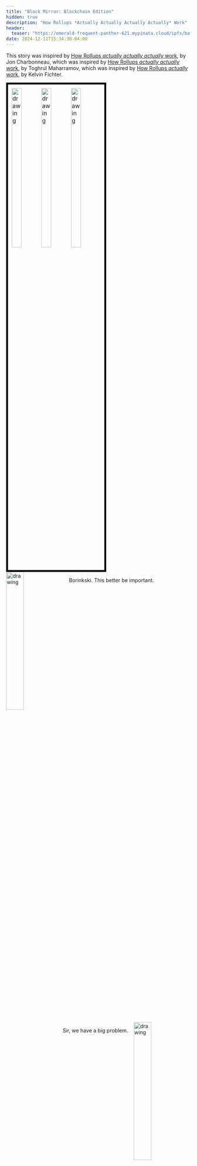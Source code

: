 ```yaml
---
title: "Black Mirror: Blockchain Edition"
hidden: true
description: "How Rollups *Actually Actually Actually Actually* Work"
header: 
  teaser: "https://emerald-frequent-panther-621.mypinata.cloud/ipfs/bafybeielzz7kfwx4rafc4jydlq7aapul75ihacypuzqyhxj4nblixfvkie"
date: 2024-12-11T15:34:30-04:00
---
```

<style>
  .dialogue {
    overflow: hidden;
    margin-bottom: 15px;
  }
  .dialogue img {
    width: 31%;
    height: auto;
  }
  .left img {
    float: left;
    margin-right: 15px;
  }
  .right img {
    float: right;
    margin-left: 15px;
  }
  .left p {
    text-align: left;
  }
  .right p {
    text-align: right;
  }
</style>

This story was inspired by [How Rollups *actually actually actually* work](https://dba.mirror.xyz/LYUb_Y2huJhNUw_z8ltqui2d6KY8Fc3t_cnSE9rDL_o), by Jon Charbonneau, which was inspired by [How Rollups *actually actually* work](https://www.youtube.com/watch?v=GlxSP_ABE4Y), by Toghrul Maharramov, which was inspired by [How Rollups *actually* work](https://www.youtube.com/watch?v=NKQz9jU0ftg), by Kelvin Fichter.

<div style="border: 5px solid black; padding: 10px; display: inline-block; font-size: 0;">
  <img src="https://emerald-frequent-panther-621.mypinata.cloud/ipfs/bafybeiag2j7ea3st7qvgveo3t64ffhmcs2yg5lrqhixaqgvveoufwtoj5i" alt="drawing" style="width: 33.33%; height: auto; font-size: initial;"/>
  <img src="https://emerald-frequent-panther-621.mypinata.cloud/ipfs/bafybeiho7t3vxg3tgxruus2tq4nhlgnhnbi2gzwgwnkgumd2epdfrgx2yi" alt="drawing" style="width: 33.33%; height: auto; font-size: initial;"/>
  <img src="https://emerald-frequent-panther-621.mypinata.cloud/ipfs/bafybeidbppeqv7fbvifcvnebm6tq2g67jr3cctqczdzxveg3c727723kxi" alt="drawing" style="width: 33.33%; height: auto; font-size: initial;"/>
</div>
<br />

<div class="dialogue left">
  <img src="https://emerald-frequent-panther-621.mypinata.cloud/ipfs/bafybeigzswrj5syxmmwkvmgu26ns5inq3rk2fjcqjq2fd245haoqlahgrm" alt="drawing">
  <p>Borinkski. This better be important.</p>
</div>

<div class="dialogue right">
  <img src="https://emerald-frequent-panther-621.mypinata.cloud/ipfs/bafybeihkf5xiyp3so7qfro3hdzhtewst3f3rw7jh25pcmyl55v5otnkmzy" alt="drawing">
  <p>Sir, we have a big problem.</p>
</div>

<div class="dialogue left">
  <img src="https://emerald-frequent-panther-621.mypinata.cloud/ipfs/bafybeigzswrj5syxmmwkvmgu26ns5inq3rk2fjcqjq2fd245haoqlahgrm" alt="drawing">
  <p>Okay. Well get on with it.</p>
</div>

<div class="dialogue right">
  <img src="https://emerald-frequent-panther-621.mypinata.cloud/ipfs/bafybeihkf5xiyp3so7qfro3hdzhtewst3f3rw7jh25pcmyl55v5otnkmzy" alt="drawing">
  <p>Jelly Finance got hacked. There was a vulnerability in one of the contracts.</p>
</div>

<div class="dialogue left">
  <img src="https://emerald-frequent-panther-621.mypinata.cloud/ipfs/bafybeia44q7nhwd7q6fhvalxjyjp362x7f7doayxzqz3ctwg7fx66o3l2m" alt="drawing">
  <p>Fuck. Which contract? Not the liquid staking...</p>
</div>

<div class="dialogue right">
  <img src="https://emerald-frequent-panther-621.mypinata.cloud/ipfs/bafybeihkf5xiyp3so7qfro3hdzhtewst3f3rw7jh25pcmyl55v5otnkmzy" alt="drawing">
  <p>It's the liquid staking.</p>
</div>

<div class="dialogue left">
  <img src="https://emerald-frequent-panther-621.mypinata.cloud/ipfs/bafybeidjsprtl5mtq42wwl3dlxc74qn22lepwfjf7fxszdxkryqlyhpwqm" alt="drawing">
  <p>Shit. When?</p>
</div>

<div class="dialogue right">
  <img src="https://emerald-frequent-panther-621.mypinata.cloud/ipfs/bafybeihkf5xiyp3so7qfro3hdzhtewst3f3rw7jh25pcmyl55v5otnkmzy" alt="drawing">
  <p>Started about 10 minutes ago. They’re still draining accounts. The Jelly team is trying to patch the contract, but they can't get the transactions to post. The attacker's still draining funds and everyone is trying to pull out. The chain is all bogged down.</p>
</div>

<div class="dialogue left">
  <img src="https://emerald-frequent-panther-621.mypinata.cloud/ipfs/bafybeidjsprtl5mtq42wwl3dlxc74qn22lepwfjf7fxszdxkryqlyhpwqm" alt="drawing">
  <p>What’s the damage?</p>
</div>

<div class="dialogue right">
  <img src="https://emerald-frequent-panther-621.mypinata.cloud/ipfs/bafybeihkf5xiyp3so7qfro3hdzhtewst3f3rw7jh25pcmyl55v5otnkmzy" alt="drawing">
  <p>We’re still analyzing. Two billion at least. Losses are still climbing.</p>
</div>

<div style="border: 5px solid black; padding: 10px; display: inline-block; font-size: 0;">
  <img src="https://emerald-frequent-panther-621.mypinata.cloud/ipfs/bafybeic46djruliudbbwmeokl46so6hfvtluu57zifk5rf36vw364qzky4" alt="drawing" style="width: 50%; height: auto; font-size: initial;"/>
  <img src="https://emerald-frequent-panther-621.mypinata.cloud/ipfs/bafybeih4y2cyakxcl427asambrgvyzztn55sbzfjuwx6rp23e7s4733gjq" alt="drawing" style="width: 50%; height: auto; font-size: initial;"/>
</div>
<br />

<div class="dialogue left">
  <img src="https://emerald-frequent-panther-621.mypinata.cloud/ipfs/bafybeibiqluicewk6yyddl2qemscxo2zjhzpeeeorex77dhej5a3g727wa" alt="drawing">
  <p>Give me an upper bound. What’s the TVL in those contracts?</p>
</div>

<div class="dialogue right">
  <img src="https://emerald-frequent-panther-621.mypinata.cloud/ipfs/bafybeihkf5xiyp3so7qfro3hdzhtewst3f3rw7jh25pcmyl55v5otnkmzy" alt="drawing">
  <p>30 billion.</p>
</div>

<div class="dialogue left">
  <img src="https://emerald-frequent-panther-621.mypinata.cloud/ipfs/bafybeibiqluicewk6yyddl2qemscxo2zjhzpeeeorex77dhej5a3g727wa" alt="drawing">
  <p>Fucking hell. I warned the Jelly team about this bullshit. They're too careless. They have no regard for security. Did we post those transactions to the L1 yet?</p>
</div>

<div class="dialogue right">
  <img src="https://emerald-frequent-panther-621.mypinata.cloud/ipfs/bafybeihkf5xiyp3so7qfro3hdzhtewst3f3rw7jh25pcmyl55v5otnkmzy" alt="drawing">
  <p>I don't know. Patrick, can you check on that?</p>
</div>

<div class="dialogue right">
  <img src="https://emerald-frequent-panther-621.mypinata.cloud/ipfs/bafybeihfgmywf6lpgx3k2p6j23qw636x3hg3jap2vwhufi4izyj3ifnwoy" alt="drawing">
  <p>Hasn’t posted yet. Next update is in 5 min--</p>
</div>

<div class="dialogue left">
  <img src="https://emerald-frequent-panther-621.mypinata.cloud/ipfs/bafybeibiqluicewk6yyddl2qemscxo2zjhzpeeeorex77dhej5a3g727wa" alt="drawing">
  <p>Shut it down. Shut down the sequencer.</p>
</div>

<div class="dialogue right">
  <img src="https://emerald-frequent-panther-621.mypinata.cloud/ipfs/bafybeihkf5xiyp3so7qfro3hdzhtewst3f3rw7jh25pcmyl55v5otnkmzy" alt="drawing">
  <p>Shut it down? Are you... sure?</p>
</div>

<div class="dialogue left">
  <img src="https://emerald-frequent-panther-621.mypinata.cloud/ipfs/bafybeibiqluicewk6yyddl2qemscxo2zjhzpeeeorex77dhej5a3g727wa" alt="drawing">
  <p>Shut it down.</p>
</div>

<div class="dialogue right">
  <img src="https://emerald-frequent-panther-621.mypinata.cloud/ipfs/bafybeihkf5xiyp3so7qfro3hdzhtewst3f3rw7jh25pcmyl55v5otnkmzy" alt="drawing">
  <p>Okay, it's just... X is gonna have a field day with this. They already give us a hard time about the centralized sequencer. When they find out we intentionally shut it down...</p>
</div>

<div class="dialogue left">
  <img src="https://emerald-frequent-panther-621.mypinata.cloud/ipfs/bafybeibiqluicewk6yyddl2qemscxo2zjhzpeeeorex77dhej5a3g727wa" alt="drawing">
  <p>That's the least of our worries. If those transactions post, we can’t roll back anymore. We need to keep our options open. Shut it down.</p>
</div>

<div class="dialogue right">
  <img src="https://emerald-frequent-panther-621.mypinata.cloud/ipfs/bafybeihkf5xiyp3so7qfro3hdzhtewst3f3rw7jh25pcmyl55v5otnkmzy" alt="drawing">
  <p>Roll back? You can’t be serious. What about the transactions that aren't involved in the hack?</p>
</div>

<div class="dialogue left">
  <img src="https://emerald-frequent-panther-621.mypinata.cloud/ipfs/bafybeibiqluicewk6yyddl2qemscxo2zjhzpeeeorex77dhej5a3g727wa" alt="drawing">
  <p>They haven’t posted to the L1. They’re not finalized.</p>
</div>

<div class="dialogue right">
  <img src="https://emerald-frequent-panther-621.mypinata.cloud/ipfs/bafybeihkf5xiyp3so7qfro3hdzhtewst3f3rw7jh25pcmyl55v5otnkmzy" alt="drawing">
  <p>Well, technically, yeah, but we’ve never rolled back anything. Our users trust the preconfirmations. They don’t wait for the L1.</p>
</div>

<div class="dialogue left">
  <img src="https://emerald-frequent-panther-621.mypinata.cloud/ipfs/bafybeibiqluicewk6yyddl2qemscxo2zjhzpeeeorex77dhej5a3g727wa" alt="drawing">
  <p>Judith. We can debate the rollback later. Shut down the sequencer.</p>
</div>

<div class="dialogue right">
  <img src="https://emerald-frequent-panther-621.mypinata.cloud/ipfs/bafybeihkf5xiyp3so7qfro3hdzhtewst3f3rw7jh25pcmyl55v5otnkmzy" alt="drawing">
  <p>Patrick, can you handle that?</p>
</div>

<div class="dialogue right">
  <img src="https://emerald-frequent-panther-621.mypinata.cloud/ipfs/bafybeihfgmywf6lpgx3k2p6j23qw636x3hg3jap2vwhufi4izyj3ifnwoy" alt="drawing">
  <p>I'm trying. I don’t have access. There's a lot of security guardrails on this machine. I need Jill to approve the SSH request. She's on vacation.</p>
</div>

<div class="dialogue left">
  <img src="https://emerald-frequent-panther-621.mypinata.cloud/ipfs/bafybeibiqluicewk6yyddl2qemscxo2zjhzpeeeorex77dhej5a3g727wa" alt="drawing">
  <p>Gah. Are you kidding me? Patrick, how long do we have?</p>
</div>

<div class="dialogue right">
  <img src="https://emerald-frequent-panther-621.mypinata.cloud/ipfs/bafybeihfgmywf6lpgx3k2p6j23qw636x3hg3jap2vwhufi4izyj3ifnwoy" alt="drawing">
  <p>3 minutes.</p>
</div>

<div class="dialogue left">
  <img src="https://emerald-frequent-panther-621.mypinata.cloud/ipfs/bafybeibiqluicewk6yyddl2qemscxo2zjhzpeeeorex77dhej5a3g727wa" alt="drawing">
  <p>Page everyone. Get me the data center. We need someone on-site, now. Do <i>not</i> let those transactions post.</p>
</div>

<div class="dialogue right">
  <img src="https://emerald-frequent-panther-621.mypinata.cloud/ipfs/bafybeihkf5xiyp3so7qfro3hdzhtewst3f3rw7jh25pcmyl55v5otnkmzy" alt="drawing">
  <p>I'm paging the data center now.</p>
</div>

<div class="dialogue left">
  <img src="https://emerald-frequent-panther-621.mypinata.cloud/ipfs/bafybeibiqluicewk6yyddl2qemscxo2zjhzpeeeorex77dhej5a3g727wa" alt="drawing">
  <p>Bulldoze the building. I don't care how you do it. Turn the sequencer off.</p>
</div>

<div class="dialogue right">
  <img src="https://emerald-frequent-panther-621.mypinata.cloud/ipfs/bafybeihfgmywf6lpgx3k2p6j23qw636x3hg3jap2vwhufi4izyj3ifnwoy" alt="drawing">
  <p>We've got about 1 minute, 20 seconds.</p>
</div>

<div style="border: 5px solid black; padding: 10px; display: inline-block; font-size: 0;">
  <img src="https://emerald-frequent-panther-621.mypinata.cloud/ipfs/bafybeihaf7oueyv3m2aye4zgglsdiktimlgucye55r3bejzbmylsvv6zme" alt="drawing" style="width: 33.33%; height: auto; font-size: initial;"/>
  <img src="https://emerald-frequent-panther-621.mypinata.cloud/ipfs/bafybeibw6psmb7opdcuejqv4c2fk2k74t737wpqklrc3726gnwlpmrg5cu" alt="drawing" style="width: 33.33%; height: auto; font-size: initial;"/>
  <img src="https://emerald-frequent-panther-621.mypinata.cloud/ipfs/bafybeigsczf3oj6cqahlcxrjzd2wnhtxe6wxblfzbeu4pihwlezqaepetm" alt="drawing" style="width: 33.33%; height: auto; font-size: initial;"/>
</div>
<br />


<div class="dialogue left">
  <img src="https://emerald-frequent-panther-621.mypinata.cloud/ipfs/bafybeibiqluicewk6yyddl2qemscxo2zjhzpeeeorex77dhej5a3g727wa" alt="drawing">
  <p>Where's the damn N.O.C. rep? What the fuck do we pay them for?</p>
</div>


<div class="dialogue right">
  <img src="https://emerald-frequent-panther-621.mypinata.cloud/ipfs/bafybeiaymhsntltlmxgttwvhqxd7ggtsayrh32b5krixotkqxygc6vroma" alt="drawing">
  <p>Hey this is Jack over at--</p>
</div>

<div class="dialogue left">
  <img src="https://emerald-frequent-panther-621.mypinata.cloud/ipfs/bafybeibiqluicewk6yyddl2qemscxo2zjhzpeeeorex77dhej5a3g727wa" alt="drawing">
  <p>Jack, you're at the data center?</p>
</div>

<div class="dialogue right">
  <img src="https://emerald-frequent-panther-621.mypinata.cloud/ipfs/bafybeiaymhsntltlmxgttwvhqxd7ggtsayrh32b5krixotkqxygc6vroma" alt="drawing">
  <p>Yeah.</p>
</div>

<div class="dialogue left">
  <img src="https://emerald-frequent-panther-621.mypinata.cloud/ipfs/bafybeibiqluicewk6yyddl2qemscxo2zjhzpeeeorex77dhej5a3g727wa" alt="drawing">
  <p>Jack, we need you to kill our sequencer, immediately. Pull the plug, and we need it done in the next 30 seconds.</p>
</div>

<div class="dialogue right">
  <img src="https://emerald-frequent-panther-621.mypinata.cloud/ipfs/bafybeiaymhsntltlmxgttwvhqxd7ggtsayrh32b5krixotkqxygc6vroma" alt="drawing">
  <p>Guys, you know I can't do that. I can't even prove this call is authentic. They got these AI voice clone th--.</p>
</div>

<div class="dialogue left">
  <img src="https://emerald-frequent-panther-621.mypinata.cloud/ipfs/bafybeibiqluicewk6yyddl2qemscxo2zjhzpeeeorex77dhej5a3g727wa" alt="drawing">
  <p>Listen to me, Jack. There's been a major hack. Look it up. It's all over X. If you don't kill that server in the next 30 seconds, billions of dollars are going to go down the fucking shitter! You're the only person that can stop it.</p>
</div>

<div style="border: 5px solid black; padding: 10px; display: inline-block; font-size: 0;">
  <img src="https://emerald-frequent-panther-621.mypinata.cloud/ipfs/bafybeibvakolpq6fdq6uj45uikpeseee5uixrm55xb5ousvy23o4wsfsda" alt="drawing" style="width: 50%; height: auto; font-size: initial;"/>
  <img src="https://emerald-frequent-panther-621.mypinata.cloud/ipfs/bafybeihxz3kibzzm6atligi72ftkrd276mlmmenitdizeleny2qewwmyky" alt="drawing" style="width: 50%; height: auto; font-size: initial;"/>
</div>
<br />

<div class="dialogue left">
  <img src="https://emerald-frequent-panther-621.mypinata.cloud/ipfs/bafybeibiqluicewk6yyddl2qemscxo2zjhzpeeeorex77dhej5a3g727wa" alt="drawing">
  <p>Now, Jack!</p>
</div>

<div style="border: 5px solid black; padding: 10px; display: inline-block; font-size: 0;">
  <img src="https://emerald-frequent-panther-621.mypinata.cloud/ipfs/bafybeidxi6sb7x4dhgfe6hgukwtdbjzsyetssjp3lr65x6xeffiwfoja5e" alt="drawing" style="width: 33.33%; height: auto; font-size: initial;"/>
  <img src="https://emerald-frequent-panther-621.mypinata.cloud/ipfs/bafybeicml6tlh75w277y4q4qofvkmjgnbt3a7fkt2bkhzop7jex4inroha" alt="drawing" style="width: 33.33%; height: auto; font-size: initial;"/>
  <img src="https://emerald-frequent-panther-621.mypinata.cloud/ipfs/bafybeiahebqcn6fny5jvm77rdr6g4oxj5trgabkdv2k6pw4birhthazoo4" alt="drawing" style="width: 33.33%; height: auto; font-size: initial;"/>
</div>
<div style="border: 5px solid black; padding: 10px; display: inline-block; font-size: 0;">
  <img src="https://emerald-frequent-panther-621.mypinata.cloud/ipfs/bafybeidcvvx6elgbsggb42uue2yhuwrvrx52mxcjazqh2n4rs4usdsnpce" alt="drawing" style="width: 33.33%; height: auto; font-size: initial;"/>
  <img src="https://emerald-frequent-panther-621.mypinata.cloud/ipfs/bafybeier456limcxfkuqtsurnepfdt77mz75e2qdgrjre3n2phi3abz6ky" alt="drawing" style="width: 33.33%; height: auto; font-size: initial;"/>
  <img src="https://emerald-frequent-panther-621.mypinata.cloud/ipfs/bafybeiaw4weoyp5tqqyucrssvlybf5dqpqorvcgzfsggai6cer4m7h3df4" alt="drawing" style="width: 33.33%; height: auto; font-size: initial;"/>
</div>
<br />
<div class="dialogue left">
  <img src="https://emerald-frequent-panther-621.mypinata.cloud/ipfs/bafybeibiqluicewk6yyddl2qemscxo2zjhzpeeeorex77dhej5a3g727wa" alt="drawing">
  <p>Patrick. Time check.</p>
</div>

<div class="dialogue right">
  <img src="https://emerald-frequent-panther-621.mypinata.cloud/ipfs/bafybeihfgmywf6lpgx3k2p6j23qw636x3hg3jap2vwhufi4izyj3ifnwoy" alt="drawing">
  <p>Hard to say. Less than a minute. Seconds, maybe.</p>
</div>

<div class="dialogue left">
  <img src="https://emerald-frequent-panther-621.mypinata.cloud/ipfs/bafybeibiqluicewk6yyddl2qemscxo2zjhzpeeeorex77dhej5a3g727wa" alt="drawing">
  <p>Hurry up, Jack. Nuke everything.</p>
</div>

<div class="dialogue left">
  <img src="https://emerald-frequent-panther-621.mypinata.cloud/ipfs/bafybeibiqluicewk6yyddl2qemscxo2zjhzpeeeorex77dhej5a3g727wa" alt="drawing">
</div>

<div class="dialogue left">
  <img src="https://emerald-frequent-panther-621.mypinata.cloud/ipfs/bafybeibiqluicewk6yyddl2qemscxo2zjhzpeeeorex77dhej5a3g727wa" alt="drawing">
  <p>Jack. Did you kill it?</p>
</div>

<div style="border: 5px solid black; padding: 10px; display: inline-block; font-size: 0;">
  <img src="https://emerald-frequent-panther-621.mypinata.cloud/ipfs/bafybeielzz7kfwx4rafc4jydlq7aapul75ihacypuzqyhxj4nblixfvkie" alt="drawing" style="width: 50%; height: auto; font-size: initial;"/>
  <img src="https://emerald-frequent-panther-621.mypinata.cloud/ipfs/bafybeihuwfc2jcalyvwpm4w4e23dbityhwc6a4o6pqepiko5cnaj7ch2qm" alt="drawing" style="width: 50%; height: auto; font-size: initial;"/>
</div>
<br />

<div class="dialogue right">
  <img src="https://emerald-frequent-panther-621.mypinata.cloud/ipfs/bafybeieerpxf6ke6lotchsyy6pnyebtubn6wonmh5jhiq7vnohmze56u34" alt="drawing">
  <p>Yeah. I got it.</p>
</div>

<div class="dialogue left">
  <img src="https://emerald-frequent-panther-621.mypinata.cloud/ipfs/bafybeibiqluicewk6yyddl2qemscxo2zjhzpeeeorex77dhej5a3g727wa" alt="drawing">
  <p>Patrick, can you confirm we're down?</p>
</div>

<div class="dialogue right">
  <img src="https://emerald-frequent-panther-621.mypinata.cloud/ipfs/bafybeihfgmywf6lpgx3k2p6j23qw636x3hg3jap2vwhufi4izyj3ifnwoy" alt="drawing">
  <p>One sec, let me refresh... Yeah, stats are flatlined. Can someone open up their wallet and try a test transaction?</p>
</div>

<div class="dialogue left">
  <img src="https://emerald-frequent-panther-621.mypinata.cloud/ipfs/bafybeibiqluicewk6yyddl2qemscxo2zjhzpeeeorex77dhej5a3g727wa" alt="drawing">
  <p>Never mind that. Patrick, check the L1. Did we kill it before the update?</p>
</div>

<div class="dialogue right">
  <img src="https://emerald-frequent-panther-621.mypinata.cloud/ipfs/bafybeihfgmywf6lpgx3k2p6j23qw636x3hg3jap2vwhufi4izyj3ifnwoy" alt="drawing">
  <p>Hold on, I’m checking....</p>
</div>

<div style="border: 5px solid black; padding: 10px; display: inline-block; font-size: 0;">
  <img src="https://emerald-frequent-panther-621.mypinata.cloud/ipfs/bafybeigmnh66lbi6fu7bqfbuyojbxikttjkes4vggijtpmuyn53ps4ujme" alt="drawing" style="width: 33.33%; height: auto; font-size: initial;"/>
  <img src="https://emerald-frequent-panther-621.mypinata.cloud/ipfs/bafybeihfgmywf6lpgx3k2p6j23qw636x3hg3jap2vwhufi4izyj3ifnwoy" alt="drawing" style="width: 33.33%; height: auto; font-size: initial;"/>
    <img src="https://emerald-frequent-panther-621.mypinata.cloud/ipfs/bafybeihq5cfp2g5kik6o45bhbm3v64qwv26n7q5rpzxspu74lx3v3gfwoi" alt="drawing" style="width: 33.33%; height: auto; font-size: initial;"/>
</div>
<br />

<div class="dialogue right">
  <img src="https://emerald-frequent-panther-621.mypinata.cloud/ipfs/bafybeihfgmywf6lpgx3k2p6j23qw636x3hg3jap2vwhufi4izyj3ifnwoy" alt="drawing">
  <p>Oh fuck. It posted.</p>
</div>

<div class="dialogue left">
  <img src="https://emerald-frequent-panther-621.mypinata.cloud/ipfs/bafybeibiqluicewk6yyddl2qemscxo2zjhzpeeeorex77dhej5a3g727wa" alt="drawing">
  <p>Are you fuckin' with me?</p>
</div>

<div class="dialogue right">
  <img src="https://emerald-frequent-panther-621.mypinata.cloud/ipfs/bafybeihfgmywf6lpgx3k2p6j23qw636x3hg3jap2vwhufi4izyj3ifnwoy" alt="drawing">
  <p>No. The transactions posted to the L1. I can send you the hash.</p>
</div>

<div class="dialogue left">
  <img src="https://emerald-frequent-panther-621.mypinata.cloud/ipfs/bafybeibiqluicewk6yyddl2qemscxo2zjhzpeeeorex77dhej5a3g727wa" alt="drawing">
  <p>Fuck.</p>
</div>

<div class="dialogue right">
  <img src="https://emerald-frequent-panther-621.mypinata.cloud/ipfs/bafybeihkf5xiyp3so7qfro3hdzhtewst3f3rw7jh25pcmyl55v5otnkmzy" alt="drawing">
  <p>There's a user on X that calculated the losses. It’s almost 25 billion. As far as I can tell, the calculations seem right.</p>
</div>

<div class="dialogue right">
  <img src="https://emerald-frequent-panther-621.mypinata.cloud/ipfs/bafybeihfgmywf6lpgx3k2p6j23qw636x3hg3jap2vwhufi4izyj3ifnwoy" alt="drawing">
  <p>Holy shit.</p>
</div>

<div class="dialogue right">
  <img src="https://emerald-frequent-panther-621.mypinata.cloud/ipfs/bafybeihkf5xiyp3so7qfro3hdzhtewst3f3rw7jh25pcmyl55v5otnkmzy" alt="drawing">
  <p>It's blowing up. Everybody’s saying roll back. We need to prepare a statement.</p>
</div>

<div class="dialogue right">
  <img src="https://emerald-frequent-panther-621.mypinata.cloud/ipfs/bafybeihfgmywf6lpgx3k2p6j23qw636x3hg3jap2vwhufi4izyj3ifnwoy" alt="drawing">
  <p>Can we call Vitalik? What if they roll back the L1?</p>
</div>

<div class="dialogue left">
  <img src="https://emerald-frequent-panther-621.mypinata.cloud/ipfs/bafybeibiqluicewk6yyddl2qemscxo2zjhzpeeeorex77dhej5a3g727wa" alt="drawing">
  <p>It’ll never happen. Judith... How much value is locked in the bridge contract on the L1?</p>
</div>

<div class="dialogue right">
  <img src="https://emerald-frequent-panther-621.mypinata.cloud/ipfs/bafybeihkf5xiyp3so7qfro3hdzhtewst3f3rw7jh25pcmyl55v5otnkmzy" alt="drawing">
  <p>Let me see... Looks like about 4 billion.</p>
</div>

<div class="dialogue left">
  <img src="https://emerald-frequent-panther-621.mypinata.cloud/ipfs/bafybeibiqluicewk6yyddl2qemscxo2zjhzpeeeorex77dhej5a3g727wa" alt="drawing">
  <p>Jesus. Okay. Everyone grab some coffee. It’s going to be a long night. What we’re about to do is something we said could never happen. Everybody take a minute. I’m gonna step outside. I need a cigarette.</p>
</div>

<div style="border: 5px solid black; padding: 10px; display: inline-block; font-size: 0;">
  <img src="https://emerald-frequent-panther-621.mypinata.cloud/ipfs/bafybeig5e2f2mgk7zyhqo2vuwdlfy5n33syimornim3thgwomoqccw2a7y" alt="drawing" style="width: 33.33%; height: auto; font-size: initial;"/>
  <img src="https://emerald-frequent-panther-621.mypinata.cloud/ipfs/bafybeicxdfk4hmbnw4dl6mqkdy445hw6elgkihdkzvcseimubsgfim4xqq" alt="drawing" style="width: 33.33%; height: auto; font-size: initial;"/>
  <img src="https://emerald-frequent-panther-621.mypinata.cloud/ipfs/bafybeifv36im7diamawpspd5rjdvonffeoz4iccclb4jdu7oltku65us5e" alt="drawing" style="width: 33.33%; height: auto; font-size: initial;"/>
</div>
<div style="border: 5px solid black; padding: 10px; display: inline-block; font-size: 0;">
  <img src="https://emerald-frequent-panther-621.mypinata.cloud/ipfs/bafybeibakc2vrcnvqkok765nr5zmn5nmkf7c25e3wrzh7wu3cvbh2csoiu" alt="drawing" style="width: 33.33%; height: auto; font-size: initial;"/>
  <img src="https://emerald-frequent-panther-621.mypinata.cloud/ipfs/bafybeid4m6v2c7jkejvnh5sqhrdvzulyu75o3j24nxv3fclqbhlggyqecm" alt="drawing" style="width: 33.33%; height: auto; font-size: initial;"/>
  <img src="https://emerald-frequent-panther-621.mypinata.cloud/ipfs/bafybeigoq5qi2cfhvs4p3fvd7lnwn6h26cp437sgtlnehodbfreui4g2gu" alt="drawing" style="width: 33.33%; height: auto; font-size: initial;"/>
</div>
<br />

<div class="dialogue left">
  <img src="https://emerald-frequent-panther-621.mypinata.cloud/ipfs/bafybeiai3i7qsdsc5hj47ajhpevwifnxowcd6idbdcwbnrznyqmn47zmjq" alt="drawing">
  <p>Okay. Here’s where things stand. 25 billion was lost in the hack. Unfortunately, those transactions have already posted to the L1, and that's going to make this rollback very complicated. The cascading impacts of this are something I'm still wrapping my head around.</p>
</div>

<div class="dialogue right">
  <img src="https://emerald-frequent-panther-621.mypinata.cloud/ipfs/bafybeihfgmywf6lpgx3k2p6j23qw636x3hg3jap2vwhufi4izyj3ifnwoy" alt="drawing">
  <p>I mean, we can't roll back anymore, right?</p>
</div>

<div class="dialogue left">
  <img src="https://emerald-frequent-panther-621.mypinata.cloud/ipfs/bafybeiai3i7qsdsc5hj47ajhpevwifnxowcd6idbdcwbnrznyqmn47zmjq" alt="drawing">
  <p>Yes we can.</p>
</div>

<div class="dialogue right">
  <img src="https://emerald-frequent-panther-621.mypinata.cloud/ipfs/bafybeihfgmywf6lpgx3k2p6j23qw636x3hg3jap2vwhufi4izyj3ifnwoy" alt="drawing">
  <p>What do you mean? The bridge contract on the L1 is immutable. It won’t let us revert to an older block. We can’t roll back once we post to the L1. You said it yourself.</p>
</div>

<div class="dialogue left">
  <img src="https://emerald-frequent-panther-621.mypinata.cloud/ipfs/bafybeiai3i7qsdsc5hj47ajhpevwifnxowcd6idbdcwbnrznyqmn47zmjq" alt="drawing">
  <p>I know what I said, but that was before I knew the full extent of the losses. We can roll back, it's just going to be extremely painful. The L1 bridge can't roll back with us, and so we're going to have to fork away from the L1.</p>
</div>

<div class="dialogue right">
  <img src="https://emerald-frequent-panther-621.mypinata.cloud/ipfs/bafybeihkf5xiyp3so7qfro3hdzhtewst3f3rw7jh25pcmyl55v5otnkmzy" alt="drawing">
  <p>Fork away? What do you mean?</p>
</div>

<div class="dialogue left">
  <img src="https://emerald-frequent-panther-621.mypinata.cloud/ipfs/bafybeiai3i7qsdsc5hj47ajhpevwifnxowcd6idbdcwbnrznyqmn47zmjq" alt="drawing">
  <p>What I mean is that the L1 bridge will have one view of the chain, which is not rolled back, and our sequencer is going to have a completely different view... a fork. On our fork, we will perform the rollback. This fork will be completely disconnected from the L1 bridge.</p>
</div>

<div class="dialogue right">
  <img src="https://emerald-frequent-panther-621.mypinata.cloud/ipfs/bafybeihkf5xiyp3so7qfro3hdzhtewst3f3rw7jh25pcmyl55v5otnkmzy" alt="drawing">
  <p>What? We can’t fork away from the bridge. We’re a rollup. It’s in our whitepaper. We’re an L2. Ethereum is the source of truth.</p>
</div>

<div class="dialogue left">
  <img src="https://emerald-frequent-panther-621.mypinata.cloud/ipfs/bafybeiai3i7qsdsc5hj47ajhpevwifnxowcd6idbdcwbnrznyqmn47zmjq" alt="drawing">
  <p>I know what’s in the whitepaper, Judith — I wrote it. But this isn’t up to us. We’re a decentralized blockchain. Things are decided by social consensus.</p>
</div>

<div class="dialogue right">
  <img src="https://emerald-frequent-panther-621.mypinata.cloud/ipfs/bafybeihkf5xiyp3so7qfro3hdzhtewst3f3rw7jh25pcmyl55v5otnkmzy" alt="drawing">
  <p>Sounds to me like <i>you're</i> deciding.</p>
</div>

<div class="dialogue left">
  <img src="https://emerald-frequent-panther-621.mypinata.cloud/ipfs/bafybeiai3i7qsdsc5hj47ajhpevwifnxowcd6idbdcwbnrznyqmn47zmjq" alt="drawing">
  <p>I'm not. We’re going to launch <i>two</i> sequencers. One sequencer will have the rollback, and one won’t. The community will determine which chain is canonical, but based on the losses we’re looking at, I'm certain the rollback fork is going to win.</p>
</div>

<div class="dialogue right">
  <img src="https://emerald-frequent-panther-621.mypinata.cloud/ipfs/bafybeihkf5xiyp3so7qfro3hdzhtewst3f3rw7jh25pcmyl55v5otnkmzy" alt="drawing">
  <p>How do you know?</p>
</div>

<div class="dialogue left">
  <img src="https://emerald-frequent-panther-621.mypinata.cloud/ipfs/bafybeiai3i7qsdsc5hj47ajhpevwifnxowcd6idbdcwbnrznyqmn47zmjq" alt="drawing">
  <p>Because it's happened before. In 2016, there was a hack on Ethereum and the chain rolled back. Our losses are bigger than that. 20% of all the value on chain was just hacked.</p>
</div>

<div class="dialogue right">
  <img src="https://emerald-frequent-panther-621.mypinata.cloud/ipfs/bafybeihkf5xiyp3so7qfro3hdzhtewst3f3rw7jh25pcmyl55v5otnkmzy" alt="drawing">
  <p>There were no L2s or bridges back then. We can’t fork away from the L1. We’re an L2 — An extension of Ethereum.</p>
</div>

<div class="dialogue left">
  <img src="https://emerald-frequent-panther-621.mypinata.cloud/ipfs/bafybeiai3i7qsdsc5hj47ajhpevwifnxowcd6idbdcwbnrznyqmn47zmjq" alt="drawing">
  <p>You wanna know what happens if we don’t give the users a rollback option? Someone in the community is going to launch an alternate sequencer, a sequencer that has the rollback, and that sequencer will become the canonical chain. There's nothing we can do to stop the rollback. The sooner we accept that, the better. If we fight this, we will lose our sequencer and all the transaction fees that go along with it, and we all better start looking for new work. Running the sequencer is a privilege, not a right, and I have no intention of losing that privilege.</p>
</div>

<div class="dialogue right">
  <img src="https://emerald-frequent-panther-621.mypinata.cloud/ipfs/bafybeihkf5xiyp3so7qfro3hdzhtewst3f3rw7jh25pcmyl55v5otnkmzy" alt="drawing">
  <p>I’m still confused. There’s a bunch of ETH locked in the bridge contract, right? If our fork isn’t connected to the bridge, how will people get their ETH out?</p>
</div>

<div class="dialogue left">
  <img src="https://emerald-frequent-panther-621.mypinata.cloud/ipfs/bafybeiai3i7qsdsc5hj47ajhpevwifnxowcd6idbdcwbnrznyqmn47zmjq" alt="drawing">
  <p>The users will have wrapped ETH on both forks. They can use the fork that is connected to the bridge to redeem their ETH on the L1.</p>
</div>

<div class="dialogue right">
  <img src="https://emerald-frequent-panther-621.mypinata.cloud/ipfs/bafybeihkf5xiyp3so7qfro3hdzhtewst3f3rw7jh25pcmyl55v5otnkmzy" alt="drawing">
  <p>So what about the wrapped ETH on <i>our</i> fork?</p>
</div>

<div class="dialogue left">
  <img src="https://emerald-frequent-panther-621.mypinata.cloud/ipfs/bafybeiai3i7qsdsc5hj47ajhpevwifnxowcd6idbdcwbnrznyqmn47zmjq" alt="drawing">
  <p>It’s worthless. It’s not connected to the bridge. It’s not backed up by anything.</p>
</div>

<div class="dialogue right">
  <img src="https://emerald-frequent-panther-621.mypinata.cloud/ipfs/bafybeihkf5xiyp3so7qfro3hdzhtewst3f3rw7jh25pcmyl55v5otnkmzy" alt="drawing">
  <p>If the tokens on our fork have no value, why are we doing this?</p>
</div>

<div class="dialogue left">
  <img src="https://emerald-frequent-panther-621.mypinata.cloud/ipfs/bafybeiai3i7qsdsc5hj47ajhpevwifnxowcd6idbdcwbnrznyqmn47zmjq" alt="drawing">
  <p>Not <i>all</i> the tokens on our fork are worthless. This only applies to the <i>wrapped</i> tokens — The L1 tokens locked in the bridge. Those bridged tokens live on Ethereum, and so they have no value if you can’t redeem them on the L1. All the other tokens — Our native token, our NFTs, our ERC20 tokens... Those tokens live on our chain. They will only have value on <i>our</i> fork.</p>
</div>

<div class="dialogue right">
  <img src="https://emerald-frequent-panther-621.mypinata.cloud/ipfs/bafybeihkf5xiyp3so7qfro3hdzhtewst3f3rw7jh25pcmyl55v5otnkmzy" alt="drawing">
  <p>But all the tokens will exist on both forks, right?</p>
</div>

<div class="dialogue left">
  <img src="https://emerald-frequent-panther-621.mypinata.cloud/ipfs/bafybeiai3i7qsdsc5hj47ajhpevwifnxowcd6idbdcwbnrznyqmn47zmjq" alt="drawing">
  <p>Right. All the tokens will exist on both forks, but the wrapped tokens will have no value on our fork, and our native tokens will have no value on the bridge fork.</p>
</div>

<div class="dialogue right">
  <img src="https://emerald-frequent-panther-621.mypinata.cloud/ipfs/bafybeihkf5xiyp3so7qfro3hdzhtewst3f3rw7jh25pcmyl55v5otnkmzy" alt="drawing">
  <p>I’m trying to wrap my head around this... You’re saying that <i>all</i> the tokens will exist in both forks, but each token will only have value on a single fork.</p>
</div>

<div class="dialogue left">
  <img src="https://emerald-frequent-panther-621.mypinata.cloud/ipfs/bafybeiai3i7qsdsc5hj47ajhpevwifnxowcd6idbdcwbnrznyqmn47zmjq" alt="drawing">
  <p>Right. The tokens can't have value on both forks. It's not like we can all just double our money by forking.</p>
</div>

<div class="dialogue right">
  <img src="https://emerald-frequent-panther-621.mypinata.cloud/ipfs/bafybeihkf5xiyp3so7qfro3hdzhtewst3f3rw7jh25pcmyl55v5otnkmzy" alt="drawing">
  <p>So the users' funds are all safe?</p>
</div>

<div class="dialogue left">
  <img src="https://emerald-frequent-panther-621.mypinata.cloud/ipfs/bafybeiai3i7qsdsc5hj47ajhpevwifnxowcd6idbdcwbnrznyqmn47zmjq" alt="drawing">
  <p>Yes.</p>
</div>

<div class="dialogue right">
  <img src="https://emerald-frequent-panther-621.mypinata.cloud/ipfs/bafybeihfgmywf6lpgx3k2p6j23qw636x3hg3jap2vwhufi4izyj3ifnwoy" alt="drawing">
  <p>Not exactly.</p>
</div>

<div class="dialogue left">
  <img src="https://emerald-frequent-panther-621.mypinata.cloud/ipfs/bafybeiai3i7qsdsc5hj47ajhpevwifnxowcd6idbdcwbnrznyqmn47zmjq" alt="drawing">
  <p>What do you mean, Patrick? What funds aren't safe?</p>
</div>

<div class="dialogue right">
  <img src="https://emerald-frequent-panther-621.mypinata.cloud/ipfs/bafybeihfgmywf6lpgx3k2p6j23qw636x3hg3jap2vwhufi4izyj3ifnwoy" alt="drawing">
  <p>Well, let’s say I own wrapped ETH. My wrapped ETH is safe, because I can pull it out on the bridge fork.</p>
</div>

<div class="dialogue left">
  <img src="https://emerald-frequent-panther-621.mypinata.cloud/ipfs/bafybeiai3i7qsdsc5hj47ajhpevwifnxowcd6idbdcwbnrznyqmn47zmjq" alt="drawing">
  <p>Right.</p>
</div>

<div class="dialogue right">
  <img src="https://emerald-frequent-panther-621.mypinata.cloud/ipfs/bafybeihfgmywf6lpgx3k2p6j23qw636x3hg3jap2vwhufi4izyj3ifnwoy" alt="drawing">
  <p>But I also have wrapped ETH on our fork, right?</p>
</div>

<div class="dialogue left">
  <img src="https://emerald-frequent-panther-621.mypinata.cloud/ipfs/bafybeiai3i7qsdsc5hj47ajhpevwifnxowcd6idbdcwbnrznyqmn47zmjq" alt="drawing">
  <p>Right. The wrapped ETH on our fork is worthless, but that's fine. You have your value on the bridge fork.</p>
</div>

<div class="dialogue right">
  <img src="https://emerald-frequent-panther-621.mypinata.cloud/ipfs/bafybeihfgmywf6lpgx3k2p6j23qw636x3hg3jap2vwhufi4izyj3ifnwoy" alt="drawing">
  <p>Yeah, but then on our fork, I can still use a DEX to swap the worthless wrapped ETH for a native token. Now I have the valuable ETH on the bridge fork, but I <i>also</i> have valuable native tokens on our fork. I doubled up.</p>
</div>

<div class="dialogue left">
  <img src="https://emerald-frequent-panther-621.mypinata.cloud/ipfs/bafybeiai3i7qsdsc5hj47ajhpevwifnxowcd6idbdcwbnrznyqmn47zmjq" alt="drawing">
  <p>Ah, Shit. Yeah. Patrick is right.</p>
</div>

<div class="dialogue right">
  <img src="https://emerald-frequent-panther-621.mypinata.cloud/ipfs/bafybeihkf5xiyp3so7qfro3hdzhtewst3f3rw7jh25pcmyl55v5otnkmzy" alt="drawing">
  <p>It’s not like everyone can just double their money though, right? Someone’s gotta hold the bag here.</p>
</div>

<div class="dialogue left">
  <img src="https://emerald-frequent-panther-621.mypinata.cloud/ipfs/bafybeiai3i7qsdsc5hj47ajhpevwifnxowcd6idbdcwbnrznyqmn47zmjq" alt="drawing">
  <p>Yeah, it’s the liquidity providers. People are going to remove all the valuable tokens from the liquidity pools. If you’re providing liquidity in one of these pools, you’re gonna get cooked by divergence loss.</p>
</div>

<div class="dialogue right">
  <img src="https://emerald-frequent-panther-621.mypinata.cloud/ipfs/bafybeihfgmywf6lpgx3k2p6j23qw636x3hg3jap2vwhufi4izyj3ifnwoy" alt="drawing">
  <p>Yes, but this only applies to pools where the trading pair is one native asset and one wrapped asset. If the assets in the pool are both native, or both wrapped, you should be fine. For pools that have one native asset and one wrapped asset, they're straddling the fork, so they're exposed on both forks. Each fork will have one useless asset in the pool, and one valuable one.</p>
</div>

<div class="dialogue right">
  <img src="https://emerald-frequent-panther-621.mypinata.cloud/ipfs/bafybeihkf5xiyp3so7qfro3hdzhtewst3f3rw7jh25pcmyl55v5otnkmzy" alt="drawing">
  <p>We can’t let that happen, right?</p>
</div>

<div class="dialogue left">
  <img src="https://emerald-frequent-panther-621.mypinata.cloud/ipfs/bafybeiai3i7qsdsc5hj47ajhpevwifnxowcd6idbdcwbnrznyqmn47zmjq" alt="drawing">
  <p>There’s nothing we can do about it. This is the risk you take when you provide liquidity.</p>
</div>

<div class="dialogue right">
  <img src="https://emerald-frequent-panther-621.mypinata.cloud/ipfs/bafybeihkf5xiyp3so7qfro3hdzhtewst3f3rw7jh25pcmyl55v5otnkmzy" alt="drawing">
  <p>You're saying they signed up for this?! We told them we were part of Ethereum. We said this kind of thing was impossible!</p>
</div>

<div class="dialogue left">
  <img src="https://emerald-frequent-panther-621.mypinata.cloud/ipfs/bafybeiai3i7qsdsc5hj47ajhpevwifnxowcd6idbdcwbnrznyqmn47zmjq" alt="drawing">
  <p>Listen. Like I said before, there's nothing we can do to stop this fork. There's 25 billion dollars in the hack, and there's only 4 billion L1 assets locked in the bridge. The majority of those wrapped assets are safe. Yes, some of those funds are in these liquidity pools, and there's nothing we can do about that. This fork is happening. If I were a liquidity provider, I would exit these pools as quickly as possible.</p>
</div>

<div class="dialogue right">
  <img src="https://emerald-frequent-panther-621.mypinata.cloud/ipfs/bafybeihfgmywf6lpgx3k2p6j23qw636x3hg3jap2vwhufi4izyj3ifnwoy" alt="drawing">
  <p>Even if they want to get out, it's gonna be hard to get the transactions through. There’s going to be a frenzy of activity when we turn on the sequencers. The congestion will be insane. The sharks are going to use lending protocols to borrow whatever assets they need to drain these pools. The pools will be empty in minutes. I have half a mind to do it myself. If <i>someone's</i> gonna slaughter them anyway, might as well be us.</p>
</div>

<div class="dialogue left">
  <img src="https://emerald-frequent-panther-621.mypinata.cloud/ipfs/bafybeiai3i7qsdsc5hj47ajhpevwifnxowcd6idbdcwbnrznyqmn47zmjq" alt="drawing">
  <p>Patrick... you better--</p>
</div>

<div class="dialogue right">
  <img src="https://emerald-frequent-panther-621.mypinata.cloud/ipfs/bafybeihfgmywf6lpgx3k2p6j23qw636x3hg3jap2vwhufi4izyj3ifnwoy" alt="drawing">
  <p>Just kidding, geez. Come to think of it, it’s not just the liquidity pools, either. Any contract that lets you exchange native tokens and wrapped tokens is exposed.</p>
</div>

<div class="dialogue left">
  <img src="https://emerald-frequent-panther-621.mypinata.cloud/ipfs/bafybeiai3i7qsdsc5hj47ajhpevwifnxowcd6idbdcwbnrznyqmn47zmjq" alt="drawing">
  <p>That's just the liquidity pools, right?</p>
</div>

<div class="dialogue right">
  <img src="https://emerald-frequent-panther-621.mypinata.cloud/ipfs/bafybeihfgmywf6lpgx3k2p6j23qw636x3hg3jap2vwhufi4izyj3ifnwoy" alt="drawing">
  <p>No. Like imagine you have an NFT listed for sale for 1 wrapped ETH. That NFT will live on our fork, but the wrapped ETH is worthless there, so anybody can buy your NFT for almost nothing.</p>
</div>

<div class="dialogue left">
  <img src="https://emerald-frequent-panther-621.mypinata.cloud/ipfs/bafybeiai3i7qsdsc5hj47ajhpevwifnxowcd6idbdcwbnrznyqmn47zmjq" alt="drawing">
  <p>Ah, yeah. That's right. Those are at risk as well. That's a much smaller market though, compared to the liquidity pools.</p>
</div>

<div class="dialogue right">
  <img src="https://emerald-frequent-panther-621.mypinata.cloud/ipfs/bafybeihkf5xiyp3so7qfro3hdzhtewst3f3rw7jh25pcmyl55v5otnkmzy" alt="drawing">
  <p>I have an idea. What if we give all these exposed people a chance to get out?</p>
</div>

<div class="dialogue left">
  <img src="https://emerald-frequent-panther-621.mypinata.cloud/ipfs/bafybeiai3i7qsdsc5hj47ajhpevwifnxowcd6idbdcwbnrznyqmn47zmjq" alt="drawing">
  <p>How?</p>
</div>

<div class="dialogue right">
  <img src="https://emerald-frequent-panther-621.mypinata.cloud/ipfs/bafybeihkf5xiyp3so7qfro3hdzhtewst3f3rw7jh25pcmyl55v5otnkmzy" alt="drawing">
  <p>Well, we know the sharks are going to try to drain the liquidity pools. What if we disallow any trading in these pools for a short period? We can give the liquidity providers a chance to exit the pools first. During the grace period, the sequencer will only accept requests to exit those liquidity pools.</p>
</div>

<div class="dialogue left">
  <img src="https://emerald-frequent-panther-621.mypinata.cloud/ipfs/bafybeiai3i7qsdsc5hj47ajhpevwifnxowcd6idbdcwbnrznyqmn47zmjq" alt="drawing">
  <p>It’s a good idea. Ethically, it's the right thing to do. Unfortunately, though, we can't.</p>
</div>

<div class="dialogue right">
  <img src="https://emerald-frequent-panther-621.mypinata.cloud/ipfs/bafybeihkf5xiyp3so7qfro3hdzhtewst3f3rw7jh25pcmyl55v5otnkmzy" alt="drawing">
  <p>Why?</p>
</div>

<div class="dialogue left">
  <img src="https://emerald-frequent-panther-621.mypinata.cloud/ipfs/bafybeiai3i7qsdsc5hj47ajhpevwifnxowcd6idbdcwbnrznyqmn47zmjq" alt="drawing">
  <p>Because what you’re talking about is censorship. Once we censor transactions, we will lose all trust from our users.</p>
</div>

<div class="dialogue left">
  <img src="https://emerald-frequent-panther-621.mypinata.cloud/ipfs/bafybeiai3i7qsdsc5hj47ajhpevwifnxowcd6idbdcwbnrznyqmn47zmjq" alt="drawing">
  <p>We need to act fast here. Patrick, I want you to work on launching the new sequencer. Work with Jelly to patch the fucking bug in their contract first. We'll also need to create a new L1 bridge for the new sequencer.</p>
</div>

<div class="dialogue left">
  <img src="https://emerald-frequent-panther-621.mypinata.cloud/ipfs/bafybeiai3i7qsdsc5hj47ajhpevwifnxowcd6idbdcwbnrznyqmn47zmjq" alt="drawing">
  <p>Judith, prepare comms. We should encourage the users to withdraw their ETH from the bridge fork, and then send those funds to the new bridge that's connected to <i>our</i> fork. Make sure the users understand that there was no exploit in our chain. The problem was an exploit in the Jelly Finance contract. Loop in the team at Circle and any other stablecoin issuers. Their tokens will exist on both forks, but only the tokens on our fork will be backed up by the issuer.</p>
</div>





















